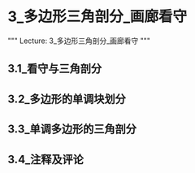 # 3_多边形三角剖分_画廊看守
"""
Lecture: 3_多边形三角剖分_画廊看守
"""
## 3.1_看守与三角剖分
## 3.2_多边形的单调块划分
## 3.3_单调多边形的三角剖分
## 3.4_注释及评论
